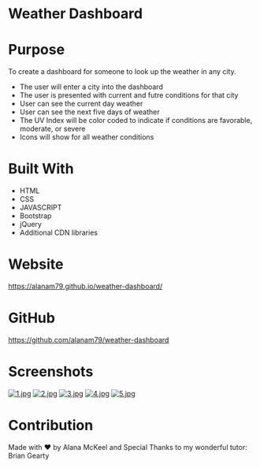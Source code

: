 # Weather Dashboard

# Purpose
To create a dashboard for someone to look up the weather in any city.

* The user will enter a city into the dashboard
* The user is presented with current and futre conditions for that city
* User can see the current day weather
* User can see the next five days of weather
* The UV Index will be color coded to indicate if conditions are favorable, moderate, or severe
* Icons will show for all weather conditions

# Built With
* HTML
* CSS
* JAVASCRIPT
* Bootstrap
* jQuery
* Additional CDN libraries

# Website
https://alanam79.github.io/weather-dashboard/

# GitHub
https://github.com/alanam79/weather-dashboard

# Screenshots
[![1.jpg](https://i.postimg.cc/fWjXF7Db/1.jpg)](https://postimg.cc/kDGBRbVr)
[![2.jpg](https://i.postimg.cc/0y3JmcdV/2.jpg)](https://postimg.cc/sMYXCPLW)
[![3.jpg](https://i.postimg.cc/q736Gy14/3.jpg)](https://postimg.cc/8FTCpJ80)
[![4.jpg](https://i.postimg.cc/bNVGc3Mq/4.jpg)](https://postimg.cc/kB8MWFqH)
[![5.jpg](https://i.postimg.cc/CxZRFbTk/5.jpg)](https://postimg.cc/rDkVj0pw)

# Contribution
Made with ❤️ by Alana McKeel and Special Thanks to my wonderful tutor: Brian Gearty
